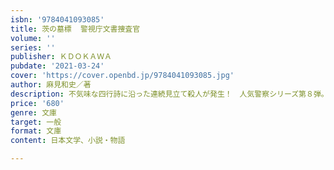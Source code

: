 ```yaml
---
isbn: '9784041093085'
title: 茨の墓標  警視庁文書捜査官
volume: ''
series: ''
publisher: ＫＤＯＫＡＷＡ
pubdate: '2021-03-24'
cover: 'https://cover.openbd.jp/9784041093085.jpg'
author: 麻見和史／著
description: 不気味な四行詩に沿った連続見立て殺人が発生！　人気警察シリーズ第８弾。
price: '680'
genre: 文庫
target: 一般
format: 文庫
content: 日本文学、小説・物語

---
```

